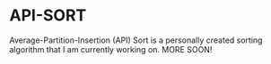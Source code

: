 # API-SORT

Average-Partition-Insertion (API) Sort is a personally created sorting algorithm that I am currently working on.
MORE SOON!
